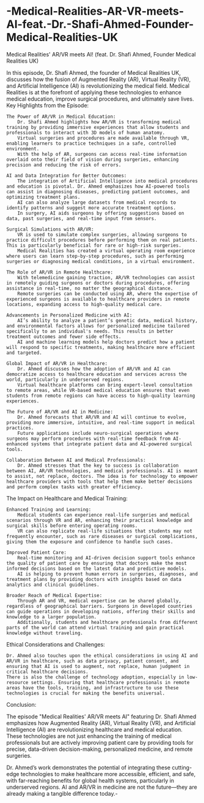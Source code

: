 # -Medical-Realities-AR-VR-meets-AI-feat.-Dr.-Shafi-Ahmed-Founder-Medical-Realities-UK
Medical Realities' AR/VR meets AI! (feat. Dr. Shafi Ahmed, Founder Medical Realities UK)

In this episode, Dr. Shafi Ahmed, the founder of Medical Realities UK, discusses how the fusion of Augmented Reality (AR), Virtual Reality (VR), and Artificial Intelligence (AI) is revolutionizing the medical field. Medical Realities is at the forefront of applying these technologies to enhance medical education, improve surgical procedures, and ultimately save lives.
Key Highlights from the Episode:

    The Power of AR/VR in Medical Education:
        Dr. Shafi Ahmed highlights how AR/VR is transforming medical training by providing immersive experiences that allow students and professionals to interact with 3D models of human anatomy.
        Virtual surgeries and procedures are made available through VR, enabling learners to practice techniques in a safe, controlled environment.
        With the help of AR, surgeons can access real-time information overlaid onto their field of vision during surgeries, enhancing precision and reducing the risk of errors.

    AI and Data Integration for Better Outcomes:
        The integration of Artificial Intelligence into medical procedures and education is pivotal. Dr. Ahmed emphasizes how AI-powered tools can assist in diagnosing diseases, predicting patient outcomes, and optimizing treatment plans.
        AI can also analyze large datasets from medical records to identify patterns and suggest more accurate treatment options.
        In surgery, AI aids surgeons by offering suggestions based on data, past surgeries, and real-time input from sensors.

    Surgical Simulations with AR/VR:
        VR is used to simulate complex surgeries, allowing surgeons to practice difficult procedures before performing them on real patients. This is particularly beneficial for rare or high-risk surgeries.
        Medical Realities has created a virtual operating room experience where users can learn step-by-step procedures, such as performing surgeries or diagnosing medical conditions, in a virtual environment.

    The Role of AR/VR in Remote Healthcare:
        With telemedicine gaining traction, AR/VR technologies can assist in remotely guiding surgeons or doctors during procedures, offering assistance in real-time, no matter the geographical distance.
        Remote surgeries can be conducted using AR, where the expertise of experienced surgeons is available to healthcare providers in remote locations, expanding access to high-quality medical care.

    Advancements in Personalized Medicine with AI:
        AI’s ability to analyze a patient’s genetic data, medical history, and environmental factors allows for personalized medicine tailored specifically to an individual's needs. This results in better treatment outcomes and fewer side effects.
        AI and machine learning models help doctors predict how a patient will respond to specific treatments, making healthcare more efficient and targeted.

    Global Impact of AR/VR in Healthcare:
        Dr. Ahmed discusses how the adoption of AR/VR and AI can democratize access to healthcare education and services across the world, particularly in underserved regions.
        Virtual healthcare platforms can bring expert-level consultation to remote areas, while VR-based medical education ensures that even students from remote regions can have access to high-quality learning experiences.

    The Future of AR/VR and AI in Medicine:
        Dr. Ahmed forecasts that AR/VR and AI will continue to evolve, providing more immersive, intuitive, and real-time support in medical practices.
        Future applications include neuro-surgical operations where surgeons may perform procedures with real-time feedback from AI-enhanced systems that integrate patient data and AI-powered surgical tools.

    Collaboration Between AI and Medical Professionals:
        Dr. Ahmed stresses that the key to success is collaboration between AI, AR/VR technologies, and medical professionals. AI is meant to assist, not replace, doctors. The idea is for technology to empower healthcare providers with tools that help them make better decisions and perform complex tasks with greater efficiency.

The Impact on Healthcare and Medical Training:

    Enhanced Training and Learning:
        Medical students can experience real-life surgeries and medical scenarios through VR and AR, enhancing their practical knowledge and surgical skills before entering operating rooms.
        VR can also replicate real-life situations that students may not frequently encounter, such as rare diseases or surgical complications, giving them the exposure and confidence to handle such cases.

    Improved Patient Care:
        Real-time monitoring and AI-driven decision support tools enhance the quality of patient care by ensuring that doctors make the most informed decisions based on the latest data and predictive models.
        AI is helping to prevent human errors in surgeries, diagnoses, and treatment plans by providing doctors with insights based on data analytics and clinical guidelines.

    Broader Reach of Medical Expertise:
        Through AR and VR, medical expertise can be shared globally, regardless of geographical barriers. Surgeons in developed countries can guide operations in developing nations, offering their skills and knowledge to a larger population.
        Additionally, students and healthcare professionals from different parts of the world can attend virtual training and gain practical knowledge without traveling.

Ethical Considerations and Challenges:

    Dr. Ahmed also touches upon the ethical considerations in using AI and AR/VR in healthcare, such as data privacy, patient consent, and ensuring that AI is used to augment, not replace, human judgment in critical healthcare decisions.
    There is also the challenge of technology adoption, especially in low-resource settings. Ensuring that healthcare professionals in remote areas have the tools, training, and infrastructure to use these technologies is crucial for making the benefits universal.

Conclusion:

The episode "Medical Realities' AR/VR meets AI" featuring Dr. Shafi Ahmed emphasizes how Augmented Reality (AR), Virtual Reality (VR), and Artificial Intelligence (AI) are revolutionizing healthcare and medical education. These technologies are not just enhancing the training of medical professionals but are actively improving patient care by providing tools for precise, data-driven decision-making, personalized medicine, and remote surgeries.

Dr. Ahmed’s work demonstrates the potential of integrating these cutting-edge technologies to make healthcare more accessible, efficient, and safe, with far-reaching benefits for global health systems, particularly in underserved regions. AI and AR/VR in medicine are not the future—they are already making a tangible difference today.-
